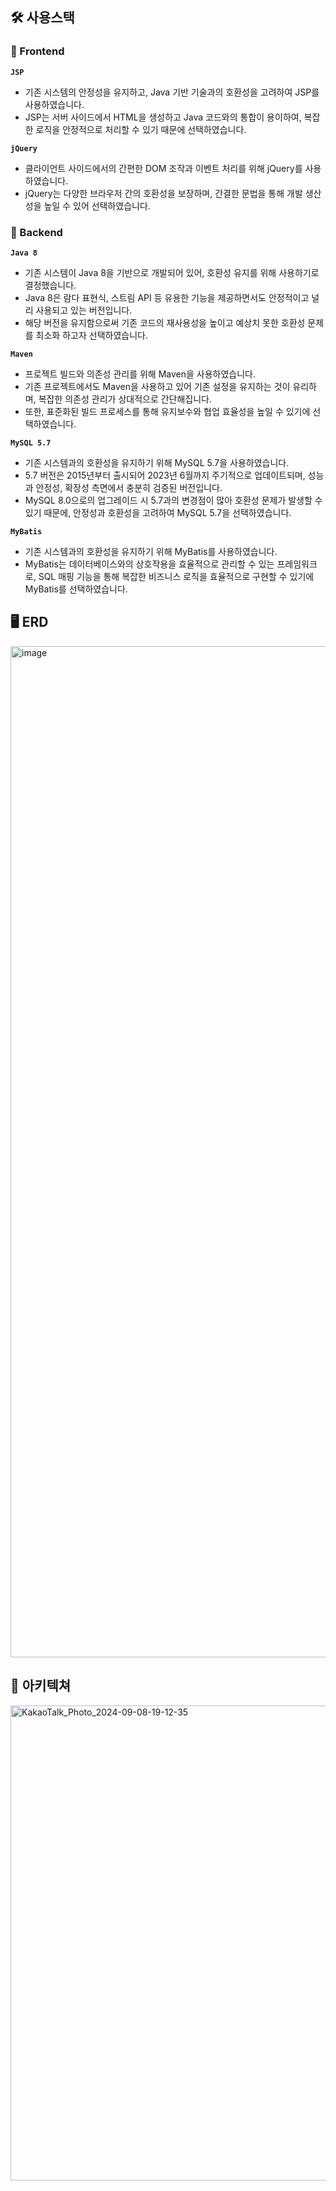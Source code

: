 ## 🛠️ 사용스택

### 📘 Frontend

**`JSP`**
- 기존 시스템의 안정성을 유지하고, Java 기반 기술과의 호환성을 고려하여 JSP를 사용하였습니다.
- JSP는 서버 사이드에서 HTML을 생성하고 Java 코드와의 통합이 용이하여, 복잡한 로직을 안정적으로 처리할 수 있기 때문에 선택하였습니다.

**`jQuery`**
- 클라이언트 사이드에서의 간편한 DOM 조작과 이벤트 처리를 위해 jQuery를 사용하였습니다.
- jQuery는 다양한 브라우저 간의 호환성을 보장하며, 간결한 문법을 통해 개발 생산성을 높일 수 있어 선택하였습니다.

### 📗 Backend

**`Java 8`**
- 기존 시스템이 Java 8을 기반으로 개발되어 있어, 호환성 유지를 위해 사용하기로 결정했습니다.
- Java 8은 람다 표현식, 스트림 API 등 유용한 기능을 제공하면서도 안정적이고 널리 사용되고 있는 버전입니다.
- 해당 버전을 유지함으로써 기존 코드의 재사용성을 높이고 예상치 못한 호환성 문제를 최소화 하고자 선택하였습니다.
  
**`Maven`**
- 프로젝트 빌드와 의존성 관리를 위해 Maven을 사용하였습니다.
- 기존 프로젝트에서도 Maven을 사용하고 있어 기존 설정을 유지하는 것이 유리하며, 복잡한 의존성 관리가 상대적으로 간단해집니다.
- 또한, 표준화된 빌드 프로세스를 통해 유지보수와 협업 효율성을 높일 수 있기에 선택하였습니다.

**`MySQL 5.7`**
- 기존 시스템과의 호환성을 유지하기 위해 MySQL 5.7을 사용하였습니다.
- 5.7 버전은 2015년부터 출시되어 2023년 6월까지 주기적으로 업데이트되며, 성능과 안정성, 확장성 측면에서 충분히 검증된 버전입니다.
- MySQL 8.0으로의 업그레이드 시 5.7과의 변경점이 많아 호환성 문제가 발생할 수 있기 때문에, 안정성과 호환성을 고려하여 MySQL 5.7을 선택하였습니다.

**`MyBatis`**
- 기존 시스템과의 호환성을 유지하기 위해 MyBatis를 사용하였습니다.
- MyBatis는 데이터베이스와의 상호작용을 효율적으로 관리할 수 있는 프레임워크로, SQL 매핑 기능을 통해 복잡한 비즈니스 로직을 효율적으로 구현할 수 있기에 MyBatis를 선택하였습니다.

## 🖥️ ERD

<img width="1618" alt="image" src="https://github.com/user-attachments/assets/41aebd71-8baa-4e30-b021-72472e9fbeb3">


## 🔗 아키텍쳐

<img width="760" alt="KakaoTalk_Photo_2024-09-08-19-12-35" src="https://github.com/user-attachments/assets/1e46d0fd-48bc-4974-a4b5-7319a028eda1">

